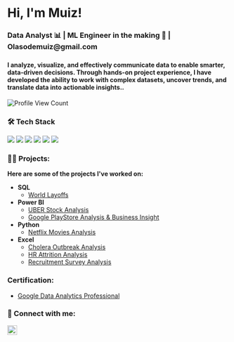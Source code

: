 <h1>Hi, I'm Muiz!
<h3> Data Analyst 📊 | ML Engineer in the making 🤖 | Olasodemuiz@gmail.com <h3>
<h4>I analyze, visualize, and effectively communicate data to enable smarter, data-driven decisions. Through hands-on project experience, I have developed the ability to work with complex datasets, uncover trends, and translate data into actionable insights..</h4>

![Profile View Count](https://countapi.xyz/hit/Olasode20/visits)

### 🛠️ Tech Stack

<p align="left">
  <img src="https://img.shields.io/badge/-Python-3776AB?logo=python&logoColor=white&style=flat" />
  <img src="https://img.shields.io/badge/-SQL-4479A1?logo=postgresql&logoColor=white&style=flat"  />
  <img src="https://img.shields.io/badge/-Power%20BI-F2C811?logo=powerbi&logoColor=black&style=flat" />
  <img src="https://img.shields.io/badge/-Tableau-E97627?logo=tableau&logoColor=white&style=flat" />
  <img src="https://img.shields.io/badge/-Excel-217346?logo=microsoft-excel&logoColor=white&style=flat" />
  <img src="https://img.shields.io/badge/-Git-F05032?logo=git&logoColor=white&style=flat" />
</p>

 
  
<h3>👨‍💻 Projects:</h3>
<b> Here are some of the projects I've worked on:</b>

- <b>SQL</b>
  - [World Layoffs](https://medium.com/@olasodemuiz/world-layoff-analysis-using-sql-report-63329372d0bc)
- <b>Power BI</b>
  - [UBER Stock Analysis](https://medium.com/@olasodemuiz/uber-technologies-inc-uber-stock-data-analysis-report-oct-14-2023-to-oct-14-2024-4ba4633783a1)
  - [Google PlayStore Analysis & Business Insight](https://medium.com/@olasodemuiz/google-play-store-data-analysis-business-insights-report-961d7df714eb)
- <b>Python</b>
  - [Netflix Movies Analysis](https://medium.com/@olasodemuiz/netflix-movies-analysis-using-python-b3b2fe513ffe)
- <b>Excel</b>
  - [Cholera Outbreak Analysis](https://medium.com/@olasodemuiz/cholera-outbreak-analysis-1853-st-catherine-35a3da0757e3)
  - [HR Attrition Analysis](https://medium.com/@olasodemuiz/hr-attrition-analysis-report-48705b502479)
  - [Recruitment Survey Analysis](https://medium.com/@olasodemuiz/analyzing-the-analyst-league-community-recruitment-survey-may-2024-29b2c767474c)

  

<h3>Certification:</h3>

  - [Google Data Analytics Professional](https://www.coursera.org/account/accomplishments/professional-cert/UCSGH4TGM6E4)

<h3> 🤳 Connect with me:</h3>

[<img align="left" alt="Olasode | LinkedIn" width="22px" src="https://cdn.jsdelivr.net/npm/simple-icons@v3/icons/linkedin.svg" />][linkedin]

[linkedin]: https://linkedin.com/in/olasode-muiz
